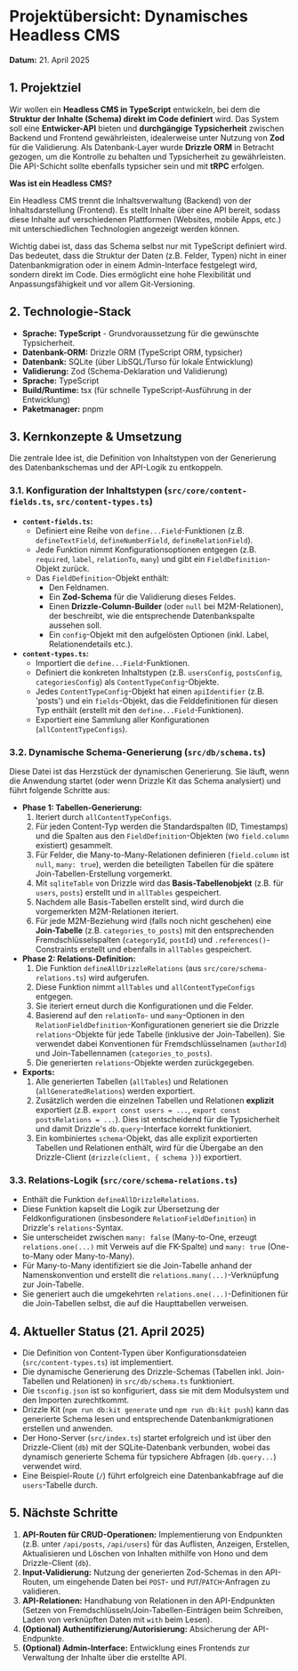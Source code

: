 # Projektübersicht: Dynamisches Headless CMS

**Datum:** 21. April 2025

## 1. Projektziel

Wir wollen ein **Headless CMS in TypeScript** entwickeln, bei dem die **Struktur der Inhalte (Schema) direkt im Code definiert** wird. Das System soll eine **Entwicker-API** bieten und **durchgängige Typsicherheit** zwischen Backend und Frontend gewährleisten, idealerweise unter Nutzung von **Zod** für die Validierung. Als Datenbank-Layer wurde **Drizzle ORM** in Betracht gezogen, um die Kontrolle zu behalten und Typsicherheit zu gewährleisten. Die API-Schicht sollte ebenfalls typsicher sein und mit **tRPC** erfolgen.

**Was ist ein Headless CMS?**

Ein Headless CMS trennt die Inhaltsverwaltung (Backend) von der Inhaltsdarstellung (Frontend). Es stellt Inhalte über eine API bereit, sodass diese Inhalte auf verschiedenen Plattformen (Websites, mobile Apps, etc.) mit unterschiedlichen Technologien angezeigt werden können.

Wichtig dabei ist, dass das Schema selbst nur mit TypeScript definiert wird. Das bedeutet, dass die Struktur der Daten (z.B. Felder, Typen) nicht in einer Datenbankmigration oder in einem Admin-Interface festgelegt wird, sondern direkt im Code. Dies ermöglicht eine hohe Flexibilität und Anpassungsfähigkeit und vor allem Git-Versioning.

## 2. Technologie-Stack

* **Sprache:** **TypeScript** - Grundvoraussetzung für die gewünschte Typsicherheit.
* **Datenbank-ORM:** Drizzle ORM (TypeScript ORM, typsicher)
* **Datenbank:** SQLite (über LibSQL/Turso für lokale Entwicklung)
* **Validierung:** Zod (Schema-Deklaration und Validierung)
* **Sprache:** TypeScript
* **Build/Runtime:** tsx (für schnelle TypeScript-Ausführung in der Entwicklung)
* **Paketmanager:** pnpm

## 3. Kernkonzepte & Umsetzung

Die zentrale Idee ist, die Definition von Inhaltstypen von der Generierung des Datenbankschemas und der API-Logik zu entkoppeln.

### 3.1. Konfiguration der Inhaltstypen (`src/core/content-fields.ts`, `src/content-types.ts`)

* **`content-fields.ts`:**
  * Definiert eine Reihe von `define...Field`-Funktionen (z.B. `defineTextField`, `defineNumberField`, `defineRelationField`).
  * Jede Funktion nimmt Konfigurationsoptionen entgegen (z.B. `required`, `label`, `relationTo`, `many`) und gibt ein `FieldDefinition`-Objekt zurück.
  * Das `FieldDefinition`-Objekt enthält:
    * Den Feldnamen.
    * Ein **Zod-Schema** für die Validierung dieses Feldes.
    * Einen **Drizzle-Column-Builder** (oder `null` bei M2M-Relationen), der beschreibt, wie die entsprechende Datenbankspalte aussehen soll.
    * Ein `config`-Objekt mit den aufgelösten Optionen (inkl. Label, Relationendetails etc.).
* **`content-types.ts`:**
  * Importiert die `define...Field`-Funktionen.
  * Definiert die konkreten Inhaltstypen (z.B. `usersConfig`, `postsConfig`, `categoriesConfig`) als `ContentTypeConfig`-Objekte.
  * Jedes `ContentTypeConfig`-Objekt hat einen `apiIdentifier` (z.B. 'posts') und ein `fields`-Objekt, das die Felddefinitionen für diesen Typ enthält (erstellt mit den `define...Field`-Funktionen).
  * Exportiert eine Sammlung aller Konfigurationen (`allContentTypeConfigs`).

### 3.2. Dynamische Schema-Generierung (`src/db/schema.ts`)

Diese Datei ist das Herzstück der dynamischen Generierung. Sie läuft, wenn die Anwendung startet (oder wenn Drizzle Kit das Schema analysiert) und führt folgende Schritte aus:

* **Phase 1: Tabellen-Generierung:**
    1. Iteriert durch `allContentTypeConfigs`.
    2. Für jeden Content-Typ werden die Standardspalten (ID, Timestamps) und die Spalten aus den `FieldDefinition`-Objekten (wo `field.column` existiert) gesammelt.
    3. Für Felder, die Many-to-Many-Relationen definieren (`field.column` ist `null`, `many: true`), werden die beteiligten Tabellen für die spätere Join-Tabellen-Erstellung vorgemerkt.
    4. Mit `sqliteTable` von Drizzle wird das **Basis-Tabellenobjekt** (z.B. für `users`, `posts`) erstellt und in `allTables` gespeichert.
    5. Nachdem alle Basis-Tabellen erstellt sind, wird durch die vorgemerkten M2M-Relationen iteriert.
    6. Für jede M2M-Beziehung wird (falls noch nicht geschehen) eine **Join-Tabelle** (z.B. `categories_to_posts`) mit den entsprechenden Fremdschlüsselspalten (`categoryId`, `postId`) und `.references()`-Constraints erstellt und ebenfalls in `allTables` gespeichert.
* **Phase 2: Relations-Definition:**
    1. Die Funktion `defineAllDrizzleRelations` (aus `src/core/schema-relations.ts`) wird aufgerufen.
    2. Diese Funktion nimmt `allTables` und `allContentTypeConfigs` entgegen.
    3. Sie iteriert erneut durch die Konfigurationen und die Felder.
    4. Basierend auf den `relationTo`- und `many`-Optionen in den `RelationFieldDefinition`-Konfigurationen generiert sie die Drizzle `relations`-Objekte für jede Tabelle (inklusive der Join-Tabellen). Sie verwendet dabei Konventionen für Fremdschlüsselnamen (`authorId`) und Join-Tabellennamen (`categories_to_posts`).
    5. Die generierten `relations`-Objekte werden zurückgegeben.
* **Exports:**
    1. Alle generierten Tabellen (`allTables`) und Relationen (`allGeneratedRelations`) werden exportiert.
    2. Zusätzlich werden die einzelnen Tabellen und Relationen **explizit** exportiert (z.B. `export const users = ...`, `export const postsRelations = ...`). Dies ist entscheidend für die Typsicherheit und damit Drizzle's `db.query`-Interface korrekt funktioniert.
    3. Ein kombiniertes `schema`-Objekt, das alle explizit exportierten Tabellen und Relationen enthält, wird für die Übergabe an den Drizzle-Client (`drizzle(client, { schema })`) exportiert.

### 3.3. Relations-Logik (`src/core/schema-relations.ts`)

* Enthält die Funktion `defineAllDrizzleRelations`.
* Diese Funktion kapselt die Logik zur Übersetzung der Feldkonfigurationen (insbesondere `RelationFieldDefinition`) in Drizzle's `relations`-Syntax.
* Sie unterscheidet zwischen `many: false` (Many-to-One, erzeugt `relations.one(...)` mit Verweis auf die FK-Spalte) und `many: true` (One-to-Many oder Many-to-Many).
* Für Many-to-Many identifiziert sie die Join-Tabelle anhand der Namenskonvention und erstellt die `relations.many(...)`-Verknüpfung zur Join-Tabelle.
* Sie generiert auch die umgekehrten `relations.one(...)`-Definitionen für die Join-Tabellen selbst, die auf die Haupttabellen verweisen.

## 4. Aktueller Status (21. April 2025)

* Die Definition von Content-Typen über Konfigurationsdateien (`src/content-types.ts`) ist implementiert.
* Die dynamische Generierung des Drizzle-Schemas (Tabellen inkl. Join-Tabellen und Relationen) in `src/db/schema.ts` funktioniert.
* Die `tsconfig.json` ist so konfiguriert, dass sie mit dem Modulsystem und den Importen zurechtkommt.
* Drizzle Kit (`npm run db:kit generate` und `npm run db:kit push`) kann das generierte Schema lesen und entsprechende Datenbankmigrationen erstellen und anwenden.
* Der Hono-Server (`src/index.ts`) startet erfolgreich und ist über den Drizzle-Client (`db`) mit der SQLite-Datenbank verbunden, wobei das dynamisch generierte Schema für typsichere Abfragen (`db.query...`) verwendet wird.
* Eine Beispiel-Route (`/`) führt erfolgreich eine Datenbankabfrage auf die `users`-Tabelle durch.

## 5. Nächste Schritte

1. **API-Routen für CRUD-Operationen:** Implementierung von Endpunkten (z.B. unter `/api/posts`, `/api/users`) für das Auflisten, Anzeigen, Erstellen, Aktualisieren und Löschen von Inhalten mithilfe von Hono und dem Drizzle-Client (`db`).
2. **Input-Validierung:** Nutzung der generierten Zod-Schemas in den API-Routen, um eingehende Daten bei `POST`- und `PUT`/`PATCH`-Anfragen zu validieren.
3. **API-Relationen:** Handhabung von Relationen in den API-Endpunkten (Setzen von Fremdschlüsseln/Join-Tabellen-Einträgen beim Schreiben, Laden von verknüpften Daten mit `with` beim Lesen).
4. **(Optional) Authentifizierung/Autorisierung:** Absicherung der API-Endpunkte.
5. **(Optional) Admin-Interface:** Entwicklung eines Frontends zur Verwaltung der Inhalte über die erstellte API.
